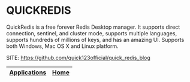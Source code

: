 # QUICKREDIS
 
 QuickRedis is a free forever Redis Desktop manager. It
 supports direct connection, sentinel, and cluster mode, 
 supports multiple languages, supports hundreds of millions 
 of keys, and has an amazing UI. Supports both Windows, Mac 
 OS X and Linux platform.
 
 SITE: https://github.com/quick123official/quick_redis_blog

 | [Applications](https://portable-linux-apps.github.io/apps.html) | [Home](https://portable-linux-apps.github.io)
 | --- | --- |
